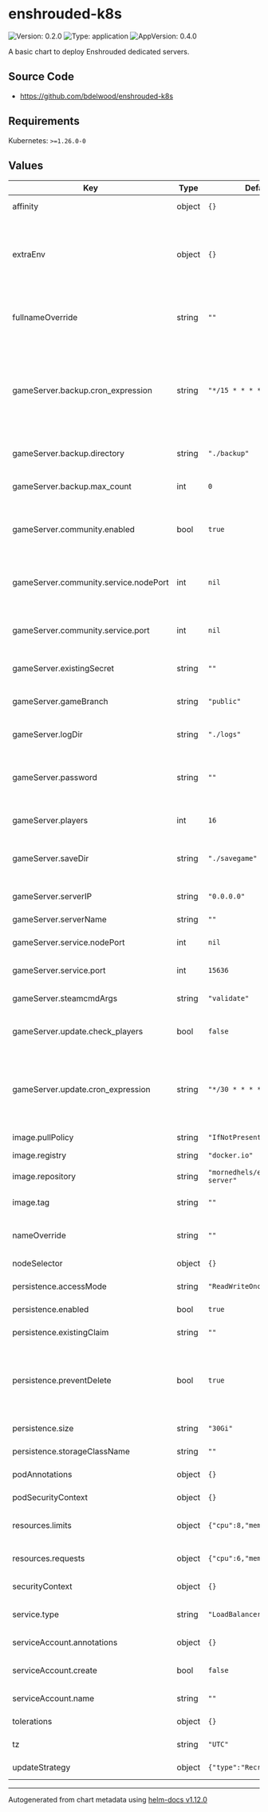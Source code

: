 # enshrouded-k8s

![Version: 0.2.0](https://img.shields.io/badge/Version-0.2.0-informational?style=flat-square) ![Type: application](https://img.shields.io/badge/Type-application-informational?style=flat-square) ![AppVersion: 0.4.0](https://img.shields.io/badge/AppVersion-0.4.0-informational?style=flat-square)

A basic chart to deploy Enshrouded dedicated servers.

## Source Code

* <https://github.com/bdelwood/enshrouded-k8s>

## Requirements

Kubernetes: `>=1.26.0-0`

## Values

| Key | Type | Default | Description |
|-----|------|---------|-------------|
| affinity | object | `{}` | Affinity rules for pod scheduling. |
| extraEnv | object | `{}` | Define extra environment variables to pass directly to the container. Any env vars which are set by other values will be overridden. |
| fullnameOverride | string | `""` | Override the full name of the chart. Default is a combination of release name and chart name. |
| gameServer.backup.cron_expression | string | `"*/15 * * * *"` | Cron expression for backup scheduling. Defines when the backups should be triggered. The default value schedules a backup every 15 minutes. Use standard cron format. |
| gameServer.backup.directory | string | `"./backup"` | Directory for backups. Supports relative and absolute paths. |
| gameServer.backup.max_count | int | `0` | Number of backups to keep. When set to 0, never delete backups |
| gameServer.community.enabled | bool | `true` | Enable if you want your server to show up as a community server. Exposes the Steam query port. |
| gameServer.community.service.nodePort | int | `nil` | Node port a community server (for NodePort service type). Defaults to Node port for game server + 1 |
| gameServer.community.service.port | int | `nil` | Service port for a community server. Defaults to the server port + 1 |
| gameServer.existingSecret | string | `""` | Name of an existing secret for the server password. |
| gameServer.gameBranch | string | `"public"` | Which Steam branch to use for the game server. |
| gameServer.logDir | string | `"./logs"` | Directory for logs sets logDirectory in game server config   |
| gameServer.password | string | `""` | Server password If one is not provided or an existing secret it not provided, one will be generated. |
| gameServer.players | int | `16` | Number of players allowed on the server concurrently. |
| gameServer.saveDir | string | `"./savegame"` | Directory for game saves sets saveDirectory in game server config |
| gameServer.serverIP | string | `"0.0.0.0"` | Server IP used Enshrouded server settings |
| gameServer.serverName | string | `""` | Custom server name. |
| gameServer.service.nodePort | int | `nil` | Node port for the game server (for NodePort service type). |
| gameServer.service.port | int | `15636` | Service port for the game server. |
| gameServer.steamcmdArgs | string | `"validate"` | Extra arguments to pass to steamcmd when updating. |
| gameServer.update.check_players | bool | `false` | Check if players are connected before updating.  |
| gameServer.update.cron_expression | string | `"*/30 * * * *"` | Cron expression for updates. Defines when the update check should run. The default value checks for updates every half hour. Use standard cron format. |
| image.pullPolicy | string | `"IfNotPresent"` | Image pull policy |
| image.registry | string | `"docker.io"` | Container registry for the image. |
| image.repository | string | `"mornedhels/enshrouded-server"` | Image repository |
| image.tag | string | `""` | Overrides the image tag. Default is the chart `${appVersion}-proton`. |
| nameOverride | string | `""` | Override the name of the chart. Default is the chart name. |
| nodeSelector | object | `{}` | Node selector for pod scheduling. |
| persistence.accessMode | string | `"ReadWriteOnce"` | Access mode for the persistent volume. |
| persistence.enabled | bool | `true` | Enable or disable persistence. |
| persistence.existingClaim | string | `""` | Name of an existing persistentVolumeClaim. |
| persistence.preventDelete | bool | `true` | Prevent Helm from deleting the PVC. Some storageClasses (such as the local-path-provisioner installed by default by k3s) have reclaimPolicy: Delete. |
| persistence.size | string | `"30Gi"` | Size of the persistent volume. |
| persistence.storageClassName | string | `""` | Storage class name for the PVC. |
| podAnnotations | object | `{}` | Annotations to add to the pod. |
| podSecurityContext | object | `{}` | Security context for the pod. |
| resources.limits | object | `{"cpu":8,"memory":"24Gi"}` | Resource limits (CPU, Memory) for the server. |
| resources.requests | object | `{"cpu":6,"memory":"16Gi"}` | Resource requests (CPU, Memory) for the server. |
| securityContext | object | `{}` | Security context for the pod containers. |
| service.type | string | `"LoadBalancer"` | Service type (e.g., LoadBalancer, ClusterIP, NodePort) |
| serviceAccount.annotations | object | `{}` | Annotations to add to the service account. |
| serviceAccount.create | bool | `false` | Specifies whether a service account should be created. |
| serviceAccount.name | string | `""` | The name of the service account. |
| tolerations | object | `{}` | Tolerations for pod scheduling. |
| tz | string | `"UTC"` | Timezone setting for the server. |
| updateStrategy | object | `{"type":"Recreate"}` | Update strategy for deployments. |

----------------------------------------------
Autogenerated from chart metadata using [helm-docs v1.12.0](https://github.com/norwoodj/helm-docs/releases/v1.12.0)
